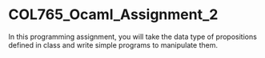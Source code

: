 # COL765_Ocaml_Assignment_2
In this programming assignment, you will take the data type of propositions defined in class and write simple programs to manipulate them.
